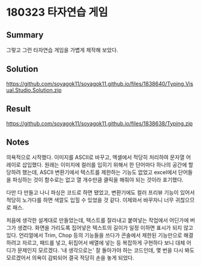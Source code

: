 ﻿# 180323 타자연습 게임

## Summary

그렇고 그런 타자연습 게임을 가볍게 제작해 보았다.
 
## Solution

https://github.com/soyagok11/soyagok11.github.io/files/1838640/Typing.Visual.Studio.Solution.zip

## Result

https://github.com/soyagok11/soyagok11.github.io/files/1838638/Typing.zip

## Notes

의욕적으로 시작했다. 이미지를 ASCII로 바꾸고, 엑셀에서 적당히 처리하여 문자열 어레이로 삽입했다. 원래는 이미지에 컬러를 입히기 위해서 한 단어마다 하나의 공간에 할당하려 했는데, ASCII 변환기에서 텍스트를 제한하는 기능도 없었고 excel에서 단어들을 파싱하는 것이 함수로는 없고 열 개수만큼 클릭을 해줘야 되는 것이라 포기했다.

다만 다 만들고 나니 파싱은 코드로 하면 됐었고, 변환기에도 컬러 프리뷰 기능이 있어서 적당히 노가다를 하면 색깔도 입힐 수 있었을 것 같다. 이제와서 바꾸자니 너무 귀찮으므로 패스.

처음에 생각한 설계대로 만들었는데, 텍스트를 잘라내고 붙여넣는 작업에서 어딘가에 버그가 생겼다. 화면을 가리도록 집어넣은 텍스트의 길이가 일정 이하면 표시가 되지 않고 있다. 언리얼에서 Trim, Chop 등의 기능들을 쓰다가 콘솔에서 제한된 기능만으로 해결하려고 자르고, 패드를 넣고, 뒤집어서 배열에 넣는 등 복잡하게 구현하다 보니 대체 어디가 문제인지 모르겠다. '내 생각으로는' 잘 돌아가야 하는 코드인데, 몇 번을 다시 봐도 모르겠어서 의욕이 감퇴되어 결국 적당히 손을 놓게 되었다.